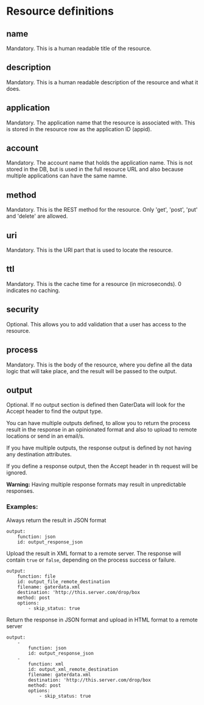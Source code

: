 Resource definitions
====================

name
----

Mandatory. This is a human readable title of the resource.

description
-----------

Mandatory. This is a human readable description of the resource and what it does.

application
-----------

Mandatory. The application name that the resource is associated with. This is stored in the resource row as the application ID (appid).

account
-------

Mandatory. The account name that holds the application name. This is not stored in the DB, but is used in the full resource URL and also because multiple applications can have the same namne.

method
------

Mandatory. This is the REST method for the resource. Only 'get', 'post', 'put' and 'delete' are allowed.

uri
---

Mandatory. This is the URI part that is used to locate the resource.

ttl
---

Mandatory. This is the cache time for a resource (in microseconds). 0 indicates no caching.

security
--------

Optional. This allows you to add validation that a user has access to the resource.

process
-------

Mandatory. This is the body of the resource, where you define all the data logic that will take place, and the result will be passed to the output.

output
------

Optional. If no output section is defined then GaterData will look for the Accept header to find the output type.

You can have multiple outputs defined, to allow you to return the process result in the response in an opinionated format and also to upload to remote locations or send in an email/s.

If you have multiple outputs, the response output is defined by not having any destination attributes.

If you define a response output, then the Accept header in th request will be ignored.

**Warning:** Having multiple response formats may result in unpredictable responses.

### Examples:

Always return the result in JSON format

    output:
        function: json
        id: output_response_json

Upload the result in XML format to a remote server. The response will contain ```true``` or ```false```, depending on the process success or failure.

    output:
        function: file
        id: output_file_remote_destination
        filename: gaterdata.xml
        destination: 'http://this.server.com/drop/box
        method: post
        options:
            - skip_status: true

Return the response in JSON format and upload in HTML format to a remote server

    output:
        -
            function: json
            id: output_response_json
        -
            function: xml
            id: output_xml_remote_destination
            filename: gaterdata.xml
            destination: 'http://this.server.com/drop/box
            method: post
            options:
                - skip_status: true
                
            